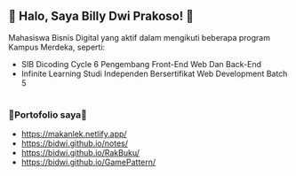##  🙌 Halo, Saya Billy Dwi Prakoso! 🙌
Mahasiswa Bisnis Digital yang aktif dalam mengikuti beberapa program Kampus Merdeka, seperti:

-  SIB Dicoding Cycle 6 Pengembang Front-End Web Dan Back-End
-  Infinite Learning Studi Independen Bersertifikat Web Development Batch 5
#
### 🔗Portofolio saya🔗
- https://makanlek.netlify.app/
- https://bidwi.github.io/notes/
- https://bidwi.github.io/RakBuku/
- https://bidwi.github.io/GamePattern/
